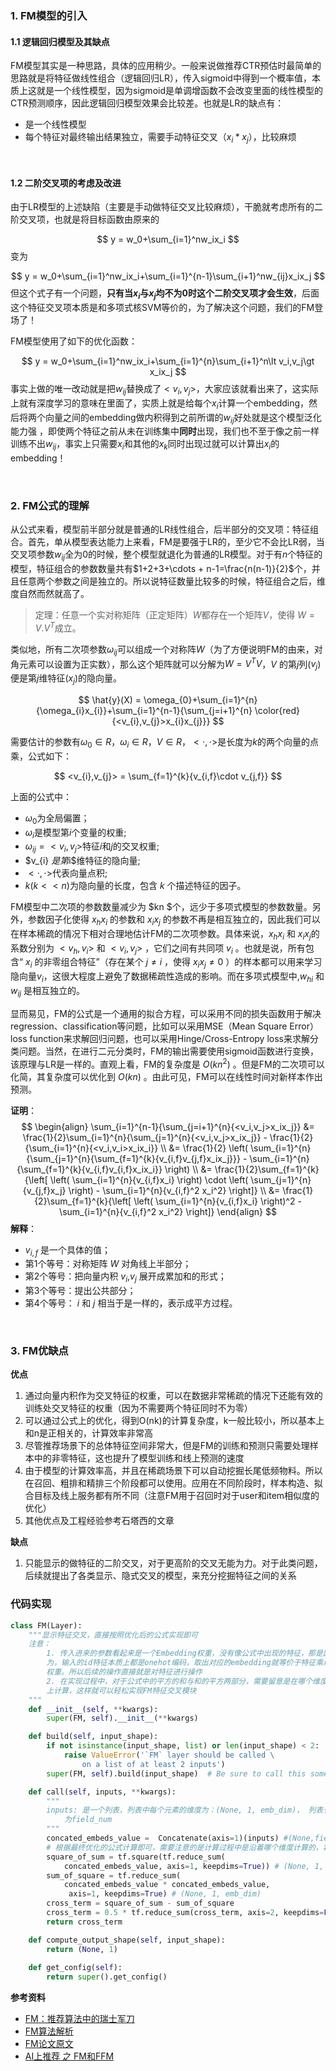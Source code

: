 ### 1. FM模型的引入

#### 1.1 逻辑回归模型及其缺点

FM模型其实是一种思路，具体的应用稍少。一般来说做推荐CTR预估时最简单的思路就是将特征做线性组合（逻辑回归LR），传入sigmoid中得到一个概率值，本质上这就是一个线性模型，因为sigmoid是单调增函数不会改变里面的线性模型的CTR预测顺序，因此逻辑回归模型效果会比较差。也就是LR的缺点有：

* 是一个线性模型
* 每个特征对最终输出结果独立，需要手动特征交叉（$x_i*x_j$），比较麻烦

<br>

#### 1.2 二阶交叉项的考虑及改进

由于LR模型的上述缺陷（主要是手动做特征交叉比较麻烦），干脆就考虑所有的二阶交叉项，也就是将目标函数由原来的

$$
y = w_0+\sum_{i=1}^nw_ix_i
$$
变为

$$
y = w_0+\sum_{i=1}^nw_ix_i+\sum_{i=1}^{n-1}\sum_{i+1}^nw_{ij}x_ix_j
$$
但这个式子有一个问题，**只有当$x_i$与$x_j$均不为0时这个二阶交叉项才会生效**，后面这个特征交叉项本质是和多项式核SVM等价的，为了解决这个问题，我们的FM登场了！

FM模型使用了如下的优化函数：

$$
y = w_0+\sum_{i=1}^nw_ix_i+\sum_{i=1}^{n}\sum_{i+1}^n\lt v_i,v_j\gt x_ix_j
$$
事实上做的唯一改动就是把$w_{ij}$替换成了$\lt v_i,v_j\gt$，大家应该就看出来了，这实际上就有深度学习的意味在里面了，实质上就是给每个$x_i$计算一个embedding，然后将两个向量之间的embedding做内积得到之前所谓的$w_{ij}$好处就是这个模型泛化能力强 ，即使两个特征之前从未在训练集中**同时**出现，我们也不至于像之前一样训练不出$w_{ij}$，事实上只需要$x_i$和其他的$x_k$同时出现过就可以计算出$x_i$的embedding！

<br>

### 2. FM公式的理解

从公式来看，模型前半部分就是普通的LR线性组合，后半部分的交叉项：特征组合。首先，单从模型表达能力上来看，FM是要强于LR的，至少它不会比LR弱，当交叉项参数$w_{ij}$全为0的时候，整个模型就退化为普通的LR模型。对于有$n$个特征的模型，特征组合的参数数量共有$1+2+3+\cdots  + n-1=\frac{n(n-1)}{2}$个，并且任意两个参数之间是独立的。所以说特征数量比较多的时候，特征组合之后，维度自然而然就高了。

> 定理：任意一个实对称矩阵（正定矩阵）$W$都存在一个矩阵$V$，使得 $W=V.V^{T}$成立。

类似地，所有二次项参数$\omega_{ij}$可以组成一个对称阵$W$（为了方便说明FM的由来，对角元素可以设置为正实数），那么这个矩阵就可以分解为$W=V^TV$，$V$ 的第$j$列($v_{j}$)便是第$j$维特征($x_{j}$)的隐向量。

$$
\hat{y}(X) = \omega_{0}+\sum_{i=1}^{n}{\omega_{i}x_{i}}+\sum_{i=1}^{n-1}{\sum_{j=i+1}^{n} \color{red}{<v_{i},v_{j}>x_{i}x_{j}}}
$$

需要估计的参数有$\omega_{0}∈ R$，$\omega_{i}∈ R$，$V∈ R$，$< \cdot, \cdot>$是长度为$k$的两个向量的点乘，公式如下：

$$
<v_{i},v_{j}> = \sum_{f=1}^{k}{v_{i,f}\cdot v_{j,f}}
$$

上面的公式中： 

- $\omega_{0}$为全局偏置；
- $\omega_{i}$是模型第$i$个变量的权重;
- $\omega_{ij} = < v_{i}, v_{j}>$特征$i$和$j$的交叉权重;
- $v_{i} $是第$i$维特征的隐向量;
- $<\cdot, \cdot>$代表向量点积;
- $k(k<<n)$为隐向量的长度，包含 $k$ 个描述特征的因子。

FM模型中二次项的参数数量减少为 $kn $个，远少于多项式模型的参数数量。另外，参数因子化使得 $x_{h}x_{i}$ 的参数和 $x_{i}x_{j}$ 的参数不再是相互独立的，因此我们可以在样本稀疏的情况下相对合理地估计FM的二次项参数。具体来说，$x_{h}x_{i}$ 和 $x_{i}x_{j}$的系数分别为 $\lt v_{h},v_{i}\gt$ 和 $\lt v_{i},v_{j}\gt$ ，它们之间有共同项 $v_{i}$ 。也就是说，所有包含“ $x_{i}$ 的非零组合特征”（存在某个 $j \ne i$ ，使得 $x_{i}x_{j}\neq 0$ ）的样本都可以用来学习隐向量$v_{i}$，这很大程度上避免了数据稀疏性造成的影响。而在多项式模型中,$w_{hi}$ 和 $w_{ij}$ 是相互独立的。

显而易见，FM的公式是一个通用的拟合方程，可以采用不同的损失函数用于解决regression、classification等问题，比如可以采用MSE（Mean Square Error）loss function来求解回归问题，也可以采用Hinge/Cross-Entropy loss来求解分类问题。当然，在进行二元分类时，FM的输出需要使用sigmoid函数进行变换，该原理与LR是一样的。直观上看，FM的复杂度是 $O(kn^2)$ 。但是FM的二次项可以化简，其复杂度可以优化到 $O(kn)$ 。由此可见，FM可以在线性时间对新样本作出预测。

**证明**：
$$
\begin{align} \sum_{i=1}^{n-1}{\sum_{j=i+1}^{n}{<v_i,v_j>x_ix_j}}
&= \frac{1}{2}\sum_{i=1}^{n}{\sum_{j=1}^{n}{<v_i,v_j>x_ix_j}} - \frac{1}{2} {\sum_{i=1}^{n}{<v_i,v_i>x_ix_i}} \\
&= \frac{1}{2} \left( \sum_{i=1}^{n}{\sum_{j=1}^{n}{\sum_{f=1}^{k}{v_{i,f}v_{j,f}x_ix_j}}} - \sum_{i=1}^{n}{\sum_{f=1}^{k}{v_{i,f}v_{i,f}x_ix_i}} \right) \\
&= \frac{1}{2}\sum_{f=1}^{k}{\left[ \left( \sum_{i=1}^{n}{v_{i,f}x_i} \right) \cdot \left( \sum_{j=1}^{n}{v_{j,f}x_j} \right) - \sum_{i=1}^{n}{v_{i,f}^2 x_i^2} \right]} \\
&= \frac{1}{2}\sum_{f=1}^{k}{\left[ \left( \sum_{i=1}^{n}{v_{i,f}x_i} \right)^2 - \sum_{i=1}^{n}{v_{i,f}^2 x_i^2} \right]} \end{align}
$$
**解释**：

- $v_{i,f}$ 是一个具体的值；
- 第1个等号：对称矩阵 $W$ 对角线上半部分；
- 第2个等号：把向量内积 $v_{i}$,$v_{j}$ 展开成累加和的形式；
- 第3个等号：提出公共部分；
- 第4个等号： $i$ 和 $j$ 相当于是一样的，表示成平方过程。

<br>

### 3. FM优缺点

**优点**
1. 通过向量内积作为交叉特征的权重，可以在数据非常稀疏的情况下还能有效的训练处交叉特征的权重（因为不需要两个特征同时不为零）
2. 可以通过公式上的优化，得到O(nk)的计算复杂度，k一般比较小，所以基本上和n是正相关的，计算效率非常高
3. 尽管推荐场景下的总体特征空间非常大，但是FM的训练和预测只需要处理样本中的非零特征，这也提升了模型训练和线上预测的速度
4. 由于模型的计算效率高，并且在稀疏场景下可以自动挖掘长尾低频物料。所以在召回、粗排和精排三个阶段都可以使用。应用在不同阶段时，样本构造、拟合目标及线上服务都有所不同（注意FM用于召回时对于user和item相似度的优化）
5. 其他优点及工程经验参考石塔西的文章

**缺点**
1. 只能显示的做特征的二阶交叉，对于更高阶的交叉无能为力。对于此类问题，后续就提出了各类显示、隐式交叉的模型，来充分挖掘特征之间的关系

### 代码实现

```python
class FM(Layer):
    """显示特征交叉，直接按照优化后的公式实现即可
    注意：
        1. 传入进来的参数看起来是一个Embedding权重，没有像公式中出现的特征，那是因
        为，输入的id特征本质上都是onehot编码，取出对应的embedding就等价于特征乘以
        权重。所以后续的操作直接就是对特征进行操作
        2. 在实现过程中，对于公式中的平方的和与和的平方两部分，需要留意是在哪个维度
        上计算，这样就可以轻松实现FM特征交叉模块
    """
    def __init__(self, **kwargs):
        super(FM, self).__init__(**kwargs)

    def build(self, input_shape):
        if not isinstance(input_shape, list) or len(input_shape) < 2:
            raise ValueError('`FM` layer should be called \
                on a list of at least 2 inputs')
        super(FM, self).build(input_shape)  # Be sure to call this somewhere!

    def call(self, inputs, **kwargs):
        """
        inputs: 是一个列表，列表中每个元素的维度为：(None, 1, emb_dim)， 列表长度
            为field_num
        """
        concated_embeds_value =  Concatenate(axis=1)(inputs) #(None,field_num,emb_dim)
        # 根据最终优化的公式计算即可，需要注意的是计算过程中是沿着哪个维度计算的，将代码和公式结合起来看会更清晰
        square_of_sum = tf.square(tf.reduce_sum(
            concated_embeds_value, axis=1, keepdims=True)) # (None, 1, emb_dim)
        sum_of_square = tf.reduce_sum(
            concated_embeds_value * concated_embeds_value,
             axis=1, keepdims=True) # (None, 1, emb_dim)
        cross_term = square_of_sum - sum_of_square
        cross_term = 0.5 * tf.reduce_sum(cross_term, axis=2, keepdims=False)#(None,1)
        return cross_term

    def compute_output_shape(self, input_shape):
        return (None, 1)
    
    def get_config(self):
        return super().get_config()
```


**参考资料**
* [FM：推荐算法中的瑞士军刀](https://zhuanlan.zhihu.com/p/343174108)
* [FM算法解析](https://zhuanlan.zhihu.com/p/37963267)
* [FM论文原文]([https://www.csie.ntu.edu.tw/~b97053/paper/Rendle2010FM.pdf](https://www.csie.ntu.edu.tw/~b97053/paper/Rendle2010FM.pdf))
* [AI上推荐 之 FM和FFM](https://blog.csdn.net/wuzhongqiang/article/details/108719417)